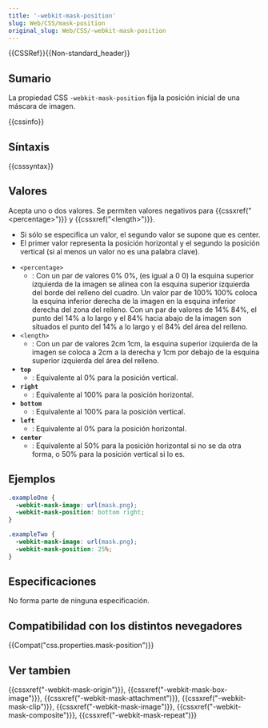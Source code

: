 ```yaml
---
title: '-webkit-mask-position'
slug: Web/CSS/mask-position
original_slug: Web/CSS/-webkit-mask-position
---
```


{{CSSRef}}{{Non-standard_header}}

## Sumario

La propiedad CSS `-webkit-mask-position` fija la posición inicial de una máscara de imagen.

{{cssinfo}}

## Síntaxis

{{csssyntax}}

## Valores

Acepta uno o dos valores. Se permiten valores negativos para {{cssxref("&lt;percentage&gt;")}} y {{cssxref("&lt;length&gt;")}}.

- Si sólo se especifica un valor, el segundo valor se supone que es center.
- El primer valor representa la posición horizontal y el segundo la posición vertical (si al menos un valor no es una palabra clave).

<!---->

- `<percentage>`
  - : Con un par de valores 0% 0%, (es igual a 0 0) la esquina superior izquierda de la imagen se alinea con la esquina superior izquierda del borde del relleno del cuadro. Un valor par de 100% 100% coloca la esquina inferior derecha de la imagen en la esquina inferior derecha del zona del relleno. Con un par de valores de 14% 84%, el punto del 14% a lo largo y el 84% hacia abajo de la imagen son situados el punto del 14% a lo largo y el 84% del área del relleno.
- `<length>`
  - : Con un par de valores 2cm 1cm, la esquina superior izquierda de la imagen se coloca a 2cm a la derecha y 1cm por debajo de la esquina superior izquierda del área del relleno.
- **`top`**
  - : Equivalente al 0% para la posición vertical.
- **`right`**
  - : Equivalente al 100% para la posición horizontal.
- **`bottom`**
  - : Equivalente al 100% para la posición vertical.
- **`left`**
  - : Equivalente al 0% para la posición horizontal.
- **`center`**
  - : Equivalente al 50% para la posición horizontal si no se da otra forma, o 50% para la posición vertical si lo es.

## Ejemplos

```css
.exampleOne {
  -webkit-mask-image: url(mask.png);
  -webkit-mask-position: bottom right;
}

.exampleTwo {
  -webkit-mask-image: url(mask.png);
  -webkit-mask-position: 25%;
}
```

## Especificaciones

No forma parte de ninguna especificación.

## Compatibilidad con los distintos nevegadores

{{Compat("css.properties.mask-position")}}

## Ver tambien

{{cssxref("-webkit-mask-origin")}}, {{cssxref("-webkit-mask-box-image")}}, {{cssxref("-webkit-mask-attachment")}}, {{cssxref("-webkit-mask-clip")}}, {{cssxref("-webkit-mask-image")}}, {{cssxref("-webkit-mask-composite")}}, {{cssxref("-webkit-mask-repeat")}}
